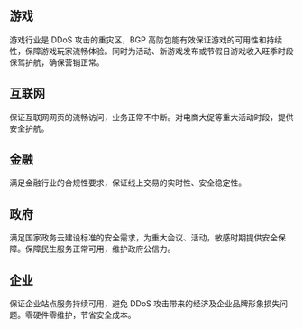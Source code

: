 ## 游戏
游戏行业是 DDoS 攻击的重灾区，BGP 高防包能有效保证游戏的可用性和持续性，保障游戏玩家流畅体验。同时为活动、新游戏发布或节假日游戏收入旺季时段保驾护航，确保营销正常。
## 互联网
保证互联网网页的流畅访问，业务正常不中断。对电商大促等重大活动时段，提供安全护航。
## 金融
满足金融行业的合规性要求，保证线上交易的实时性、安全稳定性。
## 政府
满足国家政务云建设标准的安全需求，为重大会议、活动，敏感时期提供安全保障。保障民生服务正常可用，维护政府公信力。
## 企业
保证企业站点服务持续可用，避免 DDoS 攻击带来的经济及企业品牌形象损失问题。零硬件零维护，节省安全成本。
